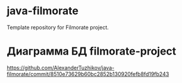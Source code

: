 # java-filmorate
Template repository for Filmorate project.

# Диаграмма БД filmorate-project
https://github.com/AlexanderTuzhikov/java-filmorate/commit/8510e73629b60bc2852b130920fefb8fd19fb243
